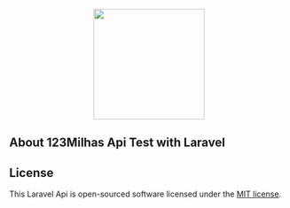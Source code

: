 <p align="center"><a href="https://laravel.com" target="_blank"><img src="https://123milhas.com/img/logo123.svg" width="200"></a></p>

<p align="center">

</p>

## About 123Milhas Api Test with Laravel


## License

This Laravel Api  is open-sourced software licensed under the [MIT license](https://opensource.org/licenses/MIT).
